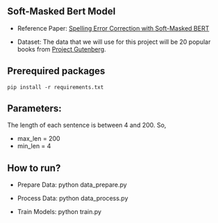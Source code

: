 ## Soft-Masked Bert Model

- Reference Paper: [Spelling Error Correction with Soft-Masked BERT](https://arxiv.org/pdf/2005.07421.pdf)

- Dataset:  The data that we will use for this project will be 20 popular books from [Project Gutenberg](http://www.gutenberg.org/ebooks/search/?sort_order=downloads).


## Prerequired packages

```
pip install -r requirements.txt
```

## Parameters:

The length of each sentence is between 4 and 200. So,

- max_len = 200
- min_len = 4


## How to run?

- Prepare Data: python data_prepare.py

- Process Data: python data_process.py

- Train Models: python train.py